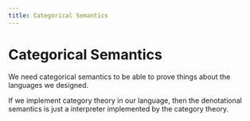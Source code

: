 ```yaml
---
title: Categorical Semantics
---
```


# Categorical Semantics

We need categorical semantics to be able to prove
things about the languages we designed.

If we implement category theory in our language,
then the denotational semantics is just
a interpreter implemented by the category theory.
